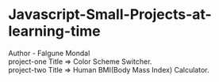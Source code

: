 # Javascript-Small-Projects-at-learning-time 
Author - Falgune Mondal
<br>
project-one Title => Color Scheme Switcher.
<br>
project-two Title => Human BMI(Body Mass Index) Calculator.